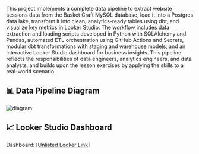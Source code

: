 This project implements a complete data pipeline to extract website sessions data from the Basket Craft MySQL database, load it into a Postgres data lake, transform it into clean, analytics-ready tables using dbt, and visualize key metrics in Looker Studio. The workflow includes data extraction and loading scripts developed in Python with SQLAlchemy and Pandas, automated ETL orchestration using GitHub Actions and Secrets, modular dbt transformations with staging and warehouse models, and an interactive Looker Studio dashboard for business insights. This pipeline reflects the responsibilities of data engineers, analytics engineers, and data analysts, and builds upon the lesson exercises by applying the skills to a real-world scenario.

## 📊 Data Pipeline Diagram

![diagram](https://github.com/user-attachments/assets/25e7467f-0a42-4330-aa46-c812a688cd68)

## 📈 Looker Studio Dashboard

Dashboard: [[Unlisted Looker Link](https://lookerstudio.google.com/reporting/3def57be-86ad-49e6-b488-edbfeb7b596b)]
